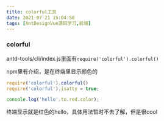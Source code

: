 ```yaml
---
title: colorful工具
date: 2021-07-21 15:04:58
tags: [AntDesignVue源码学习,前端]
---
```


### colorful

antd-tools/cli/index.js里面有`require('colorful').colorful()`

npm里有介绍，是在终端里显示颜色的

```javascript
require('colorful').colorful()
require('colorful').isatty = true;

console.log('hello'.to.red.color);
```

终端显示就是红色的hello，具体用法暂时不去了解，但是很cool

